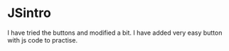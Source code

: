 # JSintro

I have tried the buttons and modified a bit.
I have added very easy button with js code to practise.
